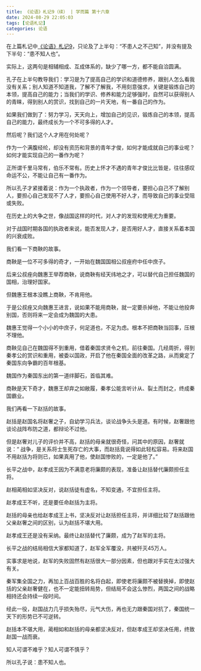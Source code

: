 ```yaml
---
title: 《论语》札记9（续） | 学而篇 第十六章
date: 2024-08-29 22:05:03
tags: [论语札记]
categories: 论语
---
```

在上篇札记中[《论语》札记9](/2024/08/22/《论语》札记9/)，只论及了上半句：“不患人之不己知”，并没有提及下半句：“患不知人也”。

实际上，这两句是相辅相成、互成体系的，缺少了哪一方，都不能自洽圆满。

孔子在上半句教导我们：学习是为了提高自己的学识和道德修养，跟别人怎么看我没有关系；别人知道不知道我，了解不了解我，不用刻意强求，关键是锻炼自己的本领，提高自己的能力；当我们的学识、修养和能力足够强时，自然可以获得别人的青睐，得到别人的赏识，找到自己的一片天地，有一番自己的作为。

如果我们做到了：努力学习，天天向上，增加自己的见识，锻炼自己的本领，提高自己的能力，最终成长为一个不可多得的人才。

然后呢？我们这个人才用在何处呢？

作为一个满腹经纶，却没有资历和背景的青年才俊，如何才能成就自己的事业呢？如何才能实现自己的一番作为呢？

正所谓千里马常有，伯乐不常有。历史上怀才不遇的青年才俊比比皆是，往往感叹命运不公，不能让自己有一番作为。

所以孔子才紧接着说：作为一个执政者，作为一个领导者，要担心自己不了解别人，要担心自己发现不了人才，要担心自己使用不好人才，而导致自己的事业受阻或失败。

在历史上的大争之世，像战国这样的时代，对人才的发现和使用尤为重要。

对于战国时期各国的执政者来说，能否发现人才，是否用好人才，直接关系着本国的兴衰成败。

我们看一下商鞅的故事。

商鞅是一位不可多得的奇才，一开始在魏国国相公叔痤府中任中庶子。

后来公叔痤向魏惠王举荐商鞅，说商鞅有经天纬地之才，可以替代自己担任魏国的国相，治理好国家。

但魏惠王根本没瞧上商鞅，不肯用他。

于是公叔痤又向魏惠王进言，说如果不能用商鞅，就一定要杀掉他，不能让他投奔别国，否则将来一定会成为魏国的大患。

魏惠王觉得一个小小的中庶子，何足道也，不足为虑。根本不把商鞅当回事，压根不理他。

商鞅见自己在魏国得不到重用，借着秦国求贤令之机，前往秦国。几经周折，得到秦孝公的赏识和重用，被委以国政，开启了他在秦国全面的改革之路，从而奠定了秦国东向争霸的百年根基。

魏国作为秦国东出的第一道绊脚石，首临其难。

商鞅是天下奇才，魏惠王却弃之如敝履，秦孝公能言听计从、裂土而封之，终成秦国霸业。

我们再看一下赵括的故事。

赵括是赵国名将赵奢之子，自幼学习兵法，谈论战争头头是道。有时候，赵奢跟他谈论战阵布防之道，都辩论不过他。

但是赵奢对儿子的评价并不高，赵括的母亲就很奇怪，问其中的原因，赵奢就说：“ 战争，是关系将士生死存亡的大事，而赵括竟说得如此轻松容易。将来赵国不用赵括为将则已，如果真用了他，使赵国惨败的，一定是他了。”

长平之战中，赵孝成王因为不满意老将廉颇的表现，准备让赵括替代廉颇担任主将。

赵相蔺相如坚决反对，说赵括徒有虚名，不知变通，不宜担任主将。

赵孝成王不听，还是要任命赵括为主将。

赵括的母亲也给赵孝成王上书，坚决反对让赵括担任主将，并详细比较了赵括跟他父亲赵奢之间的区别，认为赵括不堪大用。

赵孝成王还是没有采纳。最终让赵括替代了廉颇，成为了赵军的主将。

长平之战的结局相信大家都知道了，赵军全军覆没，共被歼灭45万人。

实事求是地说，赵军的失败固然有赵括很大一部分因素，但也跟对手实在太过强大有关。

秦军集全国之力，再加上百战百胜的名将白起，即使老将廉颇不被替换掉，即使赵括的父亲赵奢健在，也不一定能扭转局势，但结局不会这么惨烈，两国之间的战略相持还会持续一段时间。

经此一役，赵国战力几乎损失殆尽，元气大伤，再也无力跟秦国对抗了，秦国统一天下的形势已不可逆转。

赵括本不堪大用，蔺相如和赵括的母亲都坚决反对，但赵孝成王却坚决任用，终致赵国一战而衰。

知人可谓不难乎？知人可谓不慎乎？

所以孔子说：患不知人也。